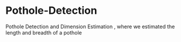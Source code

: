 # Pothole-Detection
Pothole Detection and Dimension Estimation , where we estimated the length and breadth of a pothole
